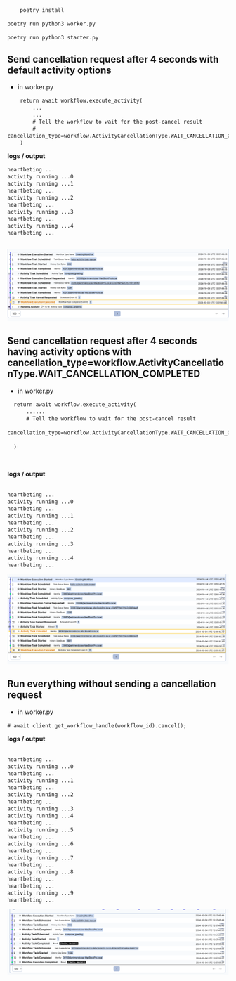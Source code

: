 


```bash
    poetry install
```


``` bash
poetry run python3 worker.py 

```

```bash
poetry run python3 starter.py 

```


## Send cancellation request after 4 seconds with default activity options 

- in worker.py
```
    return await workflow.execute_activity(
        ...
        ...
        # Tell the workflow to wait for the post-cancel result
        # cancellation_type=workflow.ActivityCancellationType.WAIT_CANCELLATION_COMPLETED,
    )

```


**logs / output**

```
heartbeting ...
activity running ...0
activity running ...1
heartbeting ...
activity running ...2
heartbeting ...
activity running ...3
heartbeting ...
activity running ...4
heartbeting ...


```


![canceled_after_4_seconds_with_default.png](canceled_after_4_seconds_with_default.png)



## Send cancellation request after 4 seconds having activity options with cancellation_type=workflow.ActivityCancellationType.WAIT_CANCELLATION_COMPLETED

- in worker.py

```
  return await workflow.execute_activity(
      ......
      # Tell the workflow to wait for the post-cancel result
      cancellation_type=workflow.ActivityCancellationType.WAIT_CANCELLATION_COMPLETED,

  )
  
 
```
**logs / output**

```

heartbeting ...
activity running ...0
heartbeting ...
activity running ...1
heartbeting ...
activity running ...2
heartbeting ...
activity running ...3
heartbeting ...
activity running ...4
heartbeting ...

```

![canceled_after_4_seconds_with_WAIT_CANCELLATION_COMPLETED.png](canceled_after_4_seconds_with_WAIT_CANCELLATION_COMPLETED.png)






## Run everything without sending a cancellation request 


- in worker.py

```
# await client.get_workflow_handle(workflow_id).cancel();

```
**logs / output**

```

heartbeting ...
activity running ...0
heartbeting ...
activity running ...1
heartbeting ...
activity running ...2
heartbeting ...
activity running ...3
activity running ...4
heartbeting ...
activity running ...5
heartbeting ...
activity running ...6
heartbeting ...
activity running ...7
heartbeting ...
activity running ...8
heartbeting ...
heartbeting ...
activity running ...9
heartbeting ...

```


![activity_completed_without_cancellation_request.png](activity_completed_without_cancellation_request.png)

